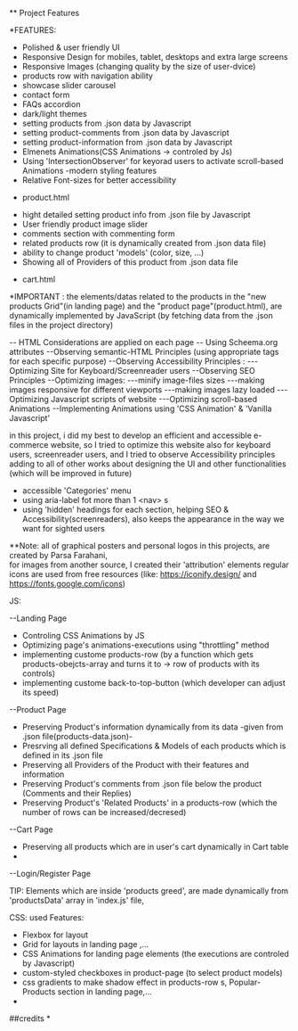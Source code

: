 ** Project Features

*FEATURES:
- Polished & user friendly UI
- Responsive Design for mobiles, tablet, desktops and extra large screens
- Responsive Images (changing quality by the size of user-dvice)
- products row with navigation ability
- showcase slider carousel
- contact form
- FAQs accordion
- dark/light themes
- setting products from .json data by Javascript
- setting product-comments from .json data by Javascript
- setting product-information from .json data by Javascript
- Elmenets Animations(CSS Animations -> controled by Js)
- Using 'IntersectionObserver' for keyorad users to activate scroll-based Animations
-modern styling features
- Relative Font-sizes for better accessibility
* product.html
- hight detailed setting product info from .json file by Javascript
- User friendly product image slider
- comments section with commenting form
- related products row (it is dynamically created from .json data file)
- ability to change product 'models' (color, size, ...)
- Showing all of Providers of this product from .json data file
* cart.html



*IMPORTANT :  the elements/datas related to the products in the "new products Grid"(in landing page) and the "product page"(product.html), are dynamically implemented by JavaScript (by fetching data from the .json files in the project directory)

-- HTML Considerations are applied on each page
-- Using Scheema.org attributes
--Observing semantic-HTML Principles (using appropriate tags for each specific purpose)
--Observing Accessibility Principles :
---Optimizing Site for Keyboard/Screenreader users
--Observing SEO Principles
--Optimizing images:
---minify image-files sizes
---making images responsive for different viewports
---making images lazy loaded
---Optimizing Javascript scripts of website
---Optimizing scroll-based Animations
--Implementing Animations using 'CSS Animation' & 'Vanilla Javascript'


in this project, i did my best to develop an efficient and accessible e-commerce website, so I tried to optimize this website also for keyboard users, screenreader users, and I tried to observe Accessibility principles adding to all of other works about designing the UI and other functionalities (which will be improved in future)

* accessible 'Categories' menu
* using aria-label fot more than 1 &lt;nav&gt; s
* using 'hidden' headings for each section, helping SEO & Accessibility(screenreaders), also keeps the appearance in the way we want for sighted users

**Note: all of graphical posters and personal logos in this projects, are created by Parsa Farahani, <br>
for images from another source, I created their 'attribution' elements
regular icons are used from free resources
(like: <a>https://iconify.design/</a> and <a>https://fonts.google.com/icons</a>)


JS:

--Landing Page
* Controling CSS Animations by JS
* Optimizing page's animations-executions using "throttling" method
* implementing custome products-row (by a function which gets products-obejcts-array and turns it to -> row of products with its controls)
* implementing custome back-to-top-button (which developer can adjust its speed)

--Product Page
* Preserving Product's information dynamically from its data -given from .json file(products-data.json)-
* Presrving all defined Specifications & Models of each products which is defined in its .json file
* Preserving all Providers of the Product with their features and information
* Preserving Product's comments from .json file below the product (Comments and their Replies)
* Preserving Product's 'Related Products' in a products-row (which the number of rows can be increased/decresed)

--Cart Page
* Preserving all products which are in user's cart dynamically in Cart table
* 

--Login/Register Page

TIP: Elements which are inside 'products greed', are made dynamically from 'productsData' array in 'index.js' file,



CSS:
used Features:
* Flexbox for layout
* Grid for layouts in landing page ,...
* CSS Animations for landing page elements (the executions are controled by Javascript)
* custom-styled checkboxes in product-page (to select product models)
* css gradients to make shadow effect in products-row s, Popular-Products section in landing page,...
* 


##credits
* 